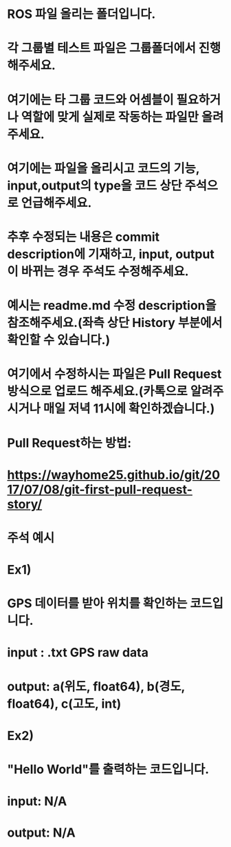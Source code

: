 # ROS 파일 올리는 폴더입니다.
# 각 그룹별 테스트 파일은 그룹폴더에서 진행해주세요.
# 여기에는 타 그룹 코드와 어셈블이 필요하거나 역할에 맞게 실제로 작동하는 파일만 올려주세요.
# 여기에는 파일을 올리시고 코드의 기능, input,output의 type을 코드 상단 주석으로 언급해주세요.
# 추후 수정되는 내용은 commit description에 기재하고, input, output이 바뀌는 경우 주석도 수정해주세요.
# 예시는 readme.md 수정 description을 참조해주세요.(좌측 상단 History 부분에서 확인할 수 있습니다.)
# 여기에서 수정하시는 파일은 Pull Request 방식으로 업로드 해주세요.(카톡으로 알려주시거나 매일 저녁 11시에 확인하겠습니다.)
# Pull Request하는 방법:
# https://wayhome25.github.io/git/2017/07/08/git-first-pull-request-story/


# 주석 예시
# Ex1) 
# GPS 데이터를 받아 위치를 확인하는 코드입니다.
# input : .txt GPS raw data
# output: a(위도, float64), b(경도, float64), c(고도, int)
# Ex2)
# "Hello World"를 출력하는 코드입니다.
# input: N/A
# output: N/A

